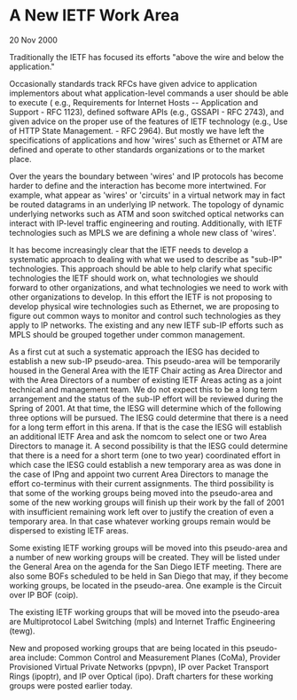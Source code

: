 A New IETF Work Area
====================

20 Nov 2000

Traditionally the IETF has focused its efforts "above the wire and below the application."

Occasionally standards track RFCs have given advice to application implementors about what application-level commands a user should be able to execute ( e.g., Requirements for Internet Hosts -- Application and Support - RFC 1123), defined software APIs (e.g., GSSAPI - RFC 2743), and given advice on the proper use of the features of IETF technology (e.g., Use of HTTP State Management. - RFC 2964). But mostly we have left the specifications of applications and how 'wires' such as Ethernet or ATM are defined and operate to other standards organizations or to the market place. 

Over the years the boundary between 'wires' and IP protocols has become harder to define and the interaction has become more intertwined. For example, what appear as 'wires' or 'circuits' in a virtual network may in fact be routed datagrams in an underlying IP network. The topology of dynamic underlying networks such as ATM and soon switched optical networks can interact with IP-level traffic engineering and routing. Additionally, with IETF technologies such as MPLS we are defining a whole new class of 'wires'. 

It has become increasingly clear that the IETF needs to develop a systematic approach to dealing with what we used to describe as "sub-IP" technologies. This approach should be able to help clarify what specific technologies the IETF should work on, what technologies we should forward to other organizations, and what technologies we need to work with other organizations to develop. In this effort the IETF is not proposing to develop physical wire technologies such as Ethernet, we are proposing to figure out common ways to monitor and control such technologies as they apply to IP networks. The existing and any new IETF sub-IP efforts such as MPLS should be grouped together under common management. 

As a first cut at such a systematic approach the IESG has decided to establish a new sub-IP pseudo-area. This pseudo-area will be temporarily housed in the General Area with the IETF Chair acting as Area Director and with the Area Directors of a number of existing IETF Areas acting as a joint technical and management team. We do not expect this to be a long term arrangement and the status of the sub-IP effort will be reviewed during the Spring of 2001. At that time, the IESG will determine which of the following three options will be pursued. The IESG could determine that there is a need for a long term effort in this arena. If that is the case the IESG will establish an additional IETF Area and ask the nomcom to select one or two Area Directors to manage it. A second possibility is that the IESG could determine that there is a need for a short term (one to two year) coordinated effort in which case the IESG could establish a new temporary area as was done in the case of IPng and appoint two current Area Directors to manage the effort co-terminus with their current assignments. The third possibility is that some of the working groups being moved into the pseudo-area and some of the new working groups will finish up their work by the fall of 2001 with insufficient remaining work left over to justify the creation of even a temporary area. In that case whatever working groups remain would be dispersed to existing IETF areas. 

Some existing IETF working groups will be moved into this pseudo-area and a number of new working groups will be created. They will be listed under the General Area on the agenda for the San Diego IETF meeting. There are also some BOFs scheduled to be held in San Diego that may, if they become working groups, be located in the pseudo-area. One example is the Circuit over IP BOF (coip). 

The existing IETF working groups that will be moved into the pseudo-area are Multiprotocol Label Switching (mpls) and Internet Traffic Engineering (tewg). 

New and proposed working groups that are being located in this pseudo-area include: Common Control and Measurement Planes (CoMa), Provider Provisioned Virtual Private Networks (ppvpn), IP over Packet Transport Rings (ipoptr), and IP over Optical (ipo). Draft charters for these working groups were posted earlier today.

